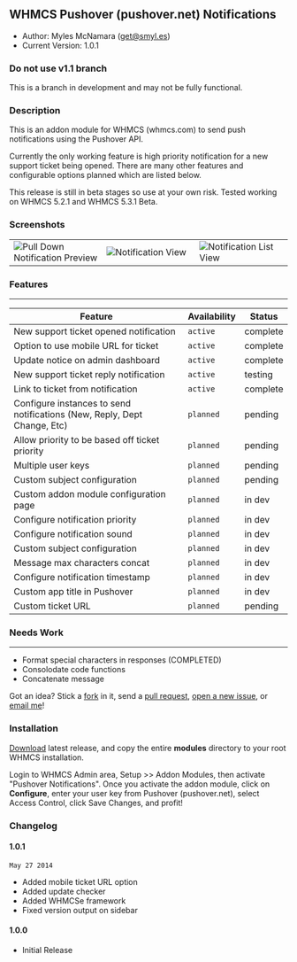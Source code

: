 ## WHMCS Pushover (pushover.net) Notifications
+ Author: Myles McNamara (get@smyl.es)
+ Current Version: 1.0.1

### Do not use v1.1 branch
This is a branch in development and may not be fully functional.

### Description

This is an addon module for WHMCS (whmcs.com) to send push notifications using the Pushover API.

Currently the only working feature is high priority notification for a new support ticket being opened.  There are many other features and configurable options planned which are listed below.

This release is still in beta stages so use at your own risk.  Tested working on WHMCS 5.2.1 and WHMCS 5.3.1 Beta.

### Screenshots
<table>
    <td width="33%">
        <img src="https://smyl.es/img/Screenshot_2013-12-23-17-16-53.png" alt="Pull Down Notification Preview">
    </td>
    <td width="33%">
        <img src="https://smyl.es/img/Screenshot_2013-12-23-17-14-47.png" alt="Notification View">
    </td>    
    <td width="33%">
        <img src="https://smyl.es/img/Screenshot_2013-12-23-17-14-31.png" alt="Notification List View">
    </td>
</table>

### Features
***

Feature | Availability | Status
--- | --- | ---
New support ticket opened notification | `active` | complete
Option to use mobile URL for ticket | `active` | complete
Update notice on admin dashboard | `active` | complete
New support ticket reply notification | `active` | testing
Link to ticket from notification | `active` | complete
Configure instances to send notifications (New, Reply, Dept Change, Etc) | `planned` | pending
Allow priority to be based off ticket priority | `planned` | pending
Multiple user keys | `planned` | pending
Custom subject configuration | `planned` | pending
Custom addon module configuration page | `planned` | in dev
Configure notification priority | `planned` | in dev
Configure notification sound | `planned` | in dev
Custom subject configuration | `planned` | in dev
Message max characters concat | `planned` | in dev
Configure notification timestamp | `planned` | in dev
Custom app title in Pushover | `planned` | in dev
Custom ticket URL | `planned` | pending

### Needs Work
***
- Format special characters in responses (COMPLETED)
- Consolodate code functions
- Concatenate message

Got an idea?  Stick a <a href="https://github.com/tripflex/whmcs-pushover/fork">fork</a> in it, send a <a href="https://github.com/tripflex/whmcs-pushover/pulls">pull request</a>, <a href="https://github.com/tripflex/whmcs-pushover/issues">open a new issue</a>, or <a href="http://smyl.es/contact/">email me</a>!

### Installation
<a href="https://github.com/tripflex/whmcs-pushover/archive/master.zip">Download</a> latest release, and copy the entire <b>modules</b> directory to your root WHMCS installation.

Login to WHMCS Admin area, Setup >> Addon Modules, then activate "Pushover Notifications".  Once you activate the addon module, click on <b>Configure</b>, enter your user key from Pushover (pushover.net), select Access Control, click Save Changes, and profit!

### Changelog

#### 1.0.1
`May 27 2014`
- Added mobile ticket URL option
- Added update checker
- Added WHMCSe framework
- Fixed version output on sidebar

#### 1.0.0
- Initial Release